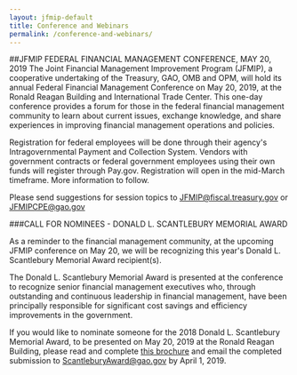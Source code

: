 ```yaml
---
layout: jfmip-default
title: Conference and Webinars
permalink: /conference-and-webinars/
---
```


##JFMIP FEDERAL FINANCIAL MANAGEMENT CONFERENCE, MAY 20, 2019
The Joint Financial Management Improvement Program (JFMIP), a cooperative undertaking of the Treasury, GAO, OMB and OPM, will hold its annual Federal Financial Management Conference on May 20, 2019, at the Ronald Reagan Building and International Trade Center. This one-day conference provides a forum for those in the federal financial management community to learn about current issues, exchange knowledge, and share experiences in improving financial management operations and policies.

Registration for federal employees will be done through their agency's Intragovernmental Payment and Collection System. Vendors with government contracts or federal government employees using their own funds will register through Pay.gov. Registration will open in the mid-March timeframe. More information to follow.

Please send suggestions for session topics to [JFMIP@fiscal.treasury.gov](JFMIP@fiscal.treasury.gov) or [JFMIPCPE@gao.gov](JFMIPCPE@gao.gov)

###CALL FOR NOMINEES - DONALD L. SCANTLEBURY MEMORIAL AWARD

As a reminder to the financial management community, at the upcoming JFMIP conference on May 20, we will be recognizing this year's Donald L. Scantlebury Memorial Award recipient(s).

The Donald L. Scantlebury Memorial Award is presented at the conference to recognize senior financial management executives who, through outstanding and continuous leadership in financial management, have been principally responsible for significant cost savings and efficiency improvements in the government.

If you would like to nominate someone for the 2018 Donald L. Scantlebury Memorial Award, to be presented on May 20, 2019 at the Ronald Reagan Building, please read and complete [this brochure]({{site.baseurl}}/assets/files/2018-Donald-L.-Scantlebury-Memorial-Award.pdf) and email the completed submission to [ScantleburyAward@gao.gov](ScantleburyAward@gao.gov) by April 1, 2019.
